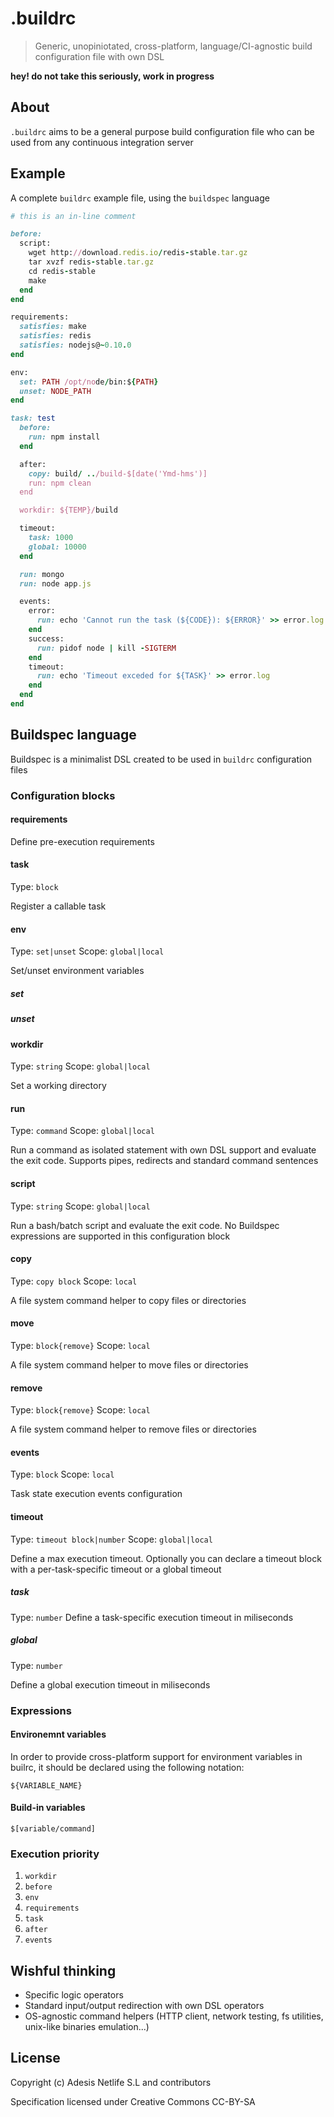 # .buildrc

> Generic, unopiniotated, cross-platform, language/CI-agnostic build configuration file with own DSL

**hey! do not take this seriously, work in progress**

## About

`.buildrc` aims to be a general purpose build configuration file who can be used from any 
continuous integration server

## Example

A complete `buildrc` example file, using the `buildspec` language

```ruby
# this is an in-line comment

before: 
  script:
    wget http://download.redis.io/redis-stable.tar.gz
    tar xvzf redis-stable.tar.gz
    cd redis-stable
    make
  end
end

requirements:
  satisfies: make
  satisfies: redis
  satisfies: nodejs@~0.10.0
end

env:
  set: PATH /opt/node/bin:${PATH}
  unset: NODE_PATH
end

task: test
  before: 
    run: npm install
  end

  after:
    copy: build/ ../build-$[date('Ymd-hms')]
    run: npm clean
  end

  workdir: ${TEMP}/build

  timeout:
    task: 1000
    global: 10000
  end

  run: mongo 
  run: node app.js 

  events:
    error:
      run: echo 'Cannot run the task (${CODE}): ${ERROR}' >> error.log
    end
    success:
      run: pidof node | kill -SIGTERM
    end
    timeout:
      run: echo 'Timeout exceded for ${TASK}' >> error.log
    end
  end
end
```

## Buildspec language

Buildspec is a minimalist DSL created to be used in `buildrc` configuration files

### Configuration blocks

#### requirements
Define pre-execution requirements

#### task
Type: `block`

Register a callable task

#### env
Type: `set|unset` 
Scope: `global|local`

Set/unset environment variables

##### set <variable> <value>
##### unset <variable>

#### workdir
Type: `string`
Scope: `global|local`

Set a working directory

#### run
Type: `command`
Scope: `global|local`

Run a command as isolated statement with own DSL support and evaluate the exit code.
Supports pipes, redirects and standard command sentences 

#### script
Type: `string`
Scope: `global|local`

Run a bash/batch script and evaluate the exit code. 
No Buildspec expressions are supported in this configuration block

#### copy
Type: `copy block`
Scope: `local`

A file system command helper to copy files or directories

#### move
Type: `block{remove}`
Scope: `local`

A file system command helper to move files or directories

#### remove
Type: `block{remove}`
Scope: `local`

A file system command helper to remove files or directories

#### events
Type: `block`
Scope: `local`

Task state execution events configuration

#### timeout
Type: `timeout block|number` 
Scope: `global|local`

Define a max execution timeout. 
Optionally you can declare a timeout block with a per-task-specific timeout or a global timeout

##### task
Type: `number`
Define a task-specific execution timeout in miliseconds

##### global
Type: `number`

Define a global execution timeout in miliseconds

### Expressions

#### Environemnt variables
In order to provide cross-platform support for environment variables in builrc,
it should be declared using the following notation:

```
${VARIABLE_NAME}
```

#### Build-in variables

```
$[variable/command]
```

### Execution priority

1. `workdir`
2. `before`
3. `env`
4. `requirements`
5. `task`
6. `after`
7. `events`

## Wishful thinking

- Specific logic operators
- Standard input/output redirection with own DSL operators
- OS-agnostic command helpers (HTTP client, network testing, fs utilities, unix-like binaries emulation...)

## License

Copyright (c) Adesis Netlife S.L and contributors

Specification licensed under Creative Commons CC-BY-SA
